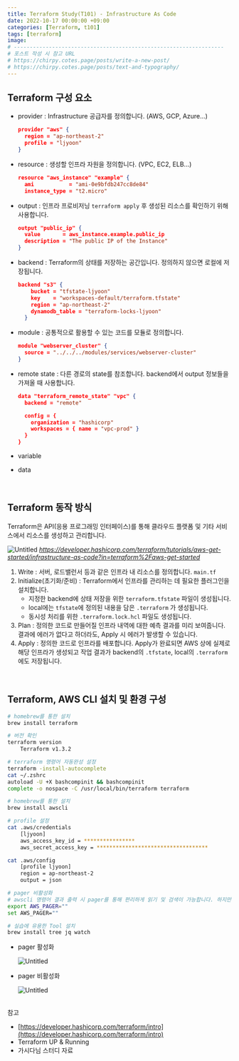 ```yaml
---
title: Terraform Study(T101) - Infrastructure As Code
date: 2022-10-17 00:00:00 +09:00
categories: [Terraform, t101]
tags: [terraform]
image: 
# ------------------------------------------------------------------
# 포스트 작성 시 참고 URL
# https://chirpy.cotes.page/posts/write-a-new-post/
# https://chirpy.cotes.page/posts/text-and-typography/
---
```


## Terraform 구성 요소

- provider : Infrastructure 공급자를 정의합니다. (AWS, GCP, Azure…)

  ```json
  provider "aws" {
    region = "ap-northeast-2"
    profile = "ljyoon"
  }
  ```

- resource : 생성할 인프라 자원을 정의합니다. (VPC, EC2, ELB…)

  ```json
  resource "aws_instance" "example" {
    ami           = "ami-0e9bfdb247cc8de84"
    instance_type = "t2.micro"
  ```

- output : 인프라 프로비저닝 `terraform apply` 후 생성된 리소스를 확인하기 위해 사용합니다.

  ```json
  output "public_ip" {
    value       = aws_instance.example.public_ip
    description = "The public IP of the Instance"
  }
  ```

- backend : Terraform의 상태를 저장하는 공간입니다. 정의하지 않으면 로컬에 저장됩니다.

  ```json
  backend "s3" {
      bucket = "tfstate-ljyoon"
      key    = "workspaces-default/terraform.tfstate"
      region = "ap-northeast-2"
      dynamodb_table = "terraform-locks-ljyoon"
    }
  ```

- module : 공통적으로 활용할 수 있는 코드를 모듈로 정의합니다.

  ```json
  module "webserver_cluster" {
    source = "../../../modules/services/webserver-cluster"
  }
  ```

- remote state : 다른 경로의 state를 참조합니다. backend에서 output 정보들을 가져올 때 사용합니다.

  ```json
  data "terraform_remote_state" "vpc" {
    backend = "remote" 
  
    config = { 
      organization = "hashicorp" 
      workspaces = { name = "vpc-prod" } 
    }
  }
  ```

- variable

- data

<br>

## Terraform 동작 방식

Terraform은 API(응용 프로그래밍 인터페이스)를 통해 클라우드 플랫폼 및 기타 서비스에서 리소스를 생성하고 관리합니다.

![Untitled](/Users/mzc01-ljyoon/Documents/blog/jjikin.github.io/assets/img/posts/image-20221017163033190.png)
_https://developer.hashicorp.com/terraform/tutorials/aws-get-started/infrastructure-as-code?in=terraform%2Faws-get-started_


1. Write : 서버, 로드밸런서 등과 같은 인프라 내 리소스를 정의합니다. `main.tf`
2. Initialize(초기화/준비) : Terraform에서 인프라를 관리하는 데 필요한 플러그인을 설치합니다.
   - 지정한 backend에 상태 저장을 위한 `terraform.tfstate` 파일이 생성됩니다.
   - local에는 `tfstate`에 정의된 내용을 담은 `.terraform` 가 생성됩니다.
   - 동시성 처리를 위한 `.terraform.lock.hcl` 파일도 생성됩니다.
3. Plan : 정의한 코드로 만들어질 인프라 내역에 대한 예측 결과를 미리 보여줍니다. 결과에 에러가 없다고 하더라도, Apply 시 에러가 발생할 수 있습니다.
4. Apply : 정의한 코드로 인프라를 배포합니다. Apply가 완료되면 AWS 상에 실제로 해당 인프라가 생성되고 작업 결과가 backend의 `.tfstate`, local의 `.terraform` 에도 저장됩니다.

<br>

## Terraform, AWS CLI 설치 및 환경 구성

```bash
# homebrew를 통한 설치
brew install terraform

# 버전 확인
terraform version
	Terraform v1.3.2

# terraform 명령어 자동완성 설정
terraform -install-autocomplete
cat ~/.zshrc
autoload -U +X bashcompinit && bashcompinit
complete -o nospace -C /usr/local/bin/terraform terraform

# homebrew를 통한 설치
brew install awscli

# profile 설정
cat .aws/credentials
	[ljyoon]
	aws_access_key_id = ****************
	aws_secret_access_key = ***********************************

cat .aws/config
	[profile ljyoon]
	region = ap-northeast-2
	output = json

# pager 비활성화 
# awscli 명령어 결과 출력 시 pager를 통해 편리하게 읽기 및 검색이 가능합니다. 하지만 단순히 결과 출력만 필요한 경우 불편하므로 비활성화합니다.
export AWS_PAGER=""
set AWS_PAGER=""

# 실습에 유용한 Tool 설치
brew install tree jq watch
```

- pager 활성화

  ![Untitled](/Users/mzc01-ljyoon/Documents/blog/jjikin.github.io/assets/img/posts/image-20221017163033191.png)

- pager 비활성화

  ![Untitled](/Users/mzc01-ljyoon/Documents/blog/jjikin.github.io/assets/img/posts/image-20221017163033192.png)

<br>참고

- [https://developer.hashicorp.com/terraform/intro](https://developer.hashicorp.com/terraform/intro)
- Terraform UP & Running
- 가시다님 스터디 자료
